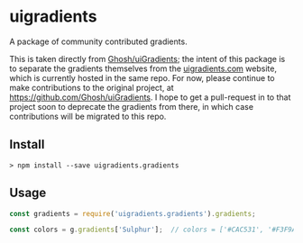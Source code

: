 # uigradients

A package of community contributed gradients.

This is taken directly from [Ghosh/uiGradients](https://github.com/Ghosh/uiGradients);
the intent of this package is to separate the gradients themselves from the
[uigradients.com](http://uigradients.com/) website, which is currently hosted in
the same repo. For now, please continue to make contributions to the original project,
at <https://github.com/Ghosh/uiGradients>. I hope to get a pull-request in to that
project soon to deprecate the gradients from there, in which case contributions
will be migrated to this repo.

## Install

```console
> npm install --save uigradients.gradients
```

## Usage

```javascript
const gradients = require('uigradients.gradients').gradients;

const colors = g.gradients['Sulphur'];  // colors = ['#CAC531', '#F3F9A7']
```


